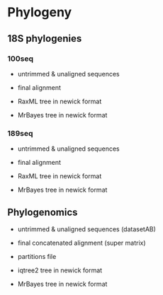 # Phylogeny

## 18S phylogenies

### 100seq

* untrimmed & unaligned sequences

* final alignment

* RaxML tree in newick format

* MrBayes tree in newick format

### 189seq

* untrimmed & unaligned sequences

* final alignment

* RaxML tree in newick format

* MrBayes tree in newick format


## Phylogenomics

* untrimmed & unaligned sequences (datasetAB)

* final concatenated alignment (super matrix)

* partitions file

* iqtree2 tree in newick format

* MrBayes tree in newick format
